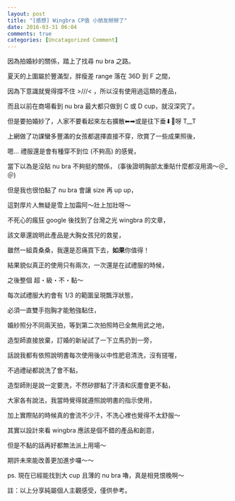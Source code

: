 ```yaml
---
layout: post
title: "[感想] Wingbra CP值 小朋友掰掰了"
date: 2016-03-31 06:04
comments: true
categories: [Uncatagorized Comment]
---
```


因為拍婚紗的關係，踏上了找尋 nu bra 之路。

夏天的上圍屬於豐滿型，胖瘦差 range 落在 36D 到 F 之間，

因為下意識就覺得撐不住 >///< ，所以沒有使用過這類的產品，

而且以前在商場看到 nu bra 最大都只做到 C 或 D cup，就沒深究了。

但是要拍婚紗了，人家不要看起來左右擴散⬅︎➡︎或是往下垂⬇︎呀 T__T

上網做了功課蠻多豐滿的女孩都選擇直接不穿，欣賞了一些成果照後，

嗯... 禮服還是會有種穿不到位 (不夠高) 的感覺，

當下以為是沒貼 nu bra 不夠挺的關係， (事後證明胸部太重貼什麼都沒用滴～＠_＠)

但是我也很怕黏了 nu bra 會讓 size 再 up up，

這對厚片人無疑是雪上加霜阿～壯上加壯呀～

不死心的瘋狂 google 後找到了台灣之光 wingbra 的文章，

該文章還說明此產品是大胸女孩兒的救星，

雖然一組貴桑桑，我還是忍痛買下去，**如果**你值得！

結果貌似真正的使用只有兩次，一次還是在試禮服的時候，

之後整個 超・級・不・黏～

每次試禮服大約會有 1/3 的範圍呈現飄浮狀態，

必須一直雙手抱胸才能勉強黏住，

婚紗照分不同兩天拍，等到第二次拍照時已全無用武之地，

造型師直接放棄，訂婚的新祕試了一下立馬扔到一旁，

話說我都有依照說明書每次使用後以中性肥皂清洗，沒有搓喔，

不過禮祕都說洗了會不黏，

造型師則是說一定要洗，不然矽膠黏了汗漬和灰塵會更不黏，

大家各有說法，我當時覺得就遵照說明書的指示使用，

加上實際貼的時候真的會流不少汗，不洗心裡也覺得不太舒服～

其實以設計來看 wingbra 應該是個不錯的產品和創意，

但是不黏的話再好都無法派上用場～

期許未來能改善更加進步囉～～

ps. 現在已經能找到大 cup 且薄的 nu bra 嚕，真是相見恨晚啊～

註：以上分享純屬個人主觀感受，僅供參考。






